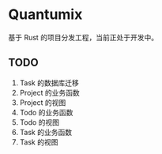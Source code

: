 # Quantumix

基于 Rust 的项目分发工程，当前正处于开发中。

## TODO

1. Task 的数据库迁移
2. Project 的业务函数
3. Project 的视图
4. Todo 的业务函数
5. Todo 的视图
6. Task 的业务函数
7. Task 的视图
